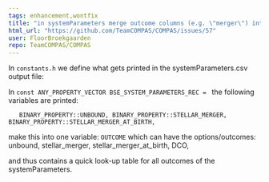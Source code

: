 ```yaml
---
tags: enhancement,wontfix
title: "in systemParameters merge outcome columns (e.g. \"merger\") into one OUTCOME column"
html_url: "https://github.com/TeamCOMPAS/COMPAS/issues/57"
user: FloorBroekgaarden
repo: TeamCOMPAS/COMPAS
---
```


In `constants.h` we define what gets printed in the systemParameters.csv output file: 

In `const ANY_PROPERTY_VECTOR BSE_SYSTEM_PARAMETERS_REC = ` 
the following variables are printed: 

`    BINARY_PROPERTY::UNBOUND,
    BINARY_PROPERTY::STELLAR_MERGER,
    BINARY_PROPERTY::STELLAR_MERGER_AT_BIRTH,
`

make this into one variable: `OUTCOME` which can have the options/outcomes: 
unbound, stellar_merger, stellar_merger_at_birth, DCO, 

and thus contains a quick look-up table for all outcomes of the systemParameters. 
